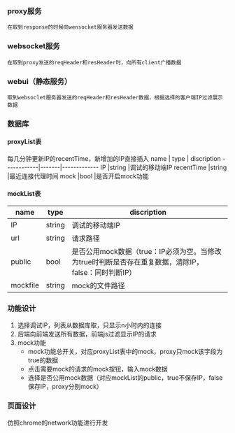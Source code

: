 ### proxy服务
	在取到response的时候向wensocket服务器发送数据
### websocket服务
	在取到proxy发送的reqHeader和resHeader时，向所有client广播数据
### webui（静态服务）
	取到websoclet服务器发送的reqHeader和resHeader数据，根据选择的客户端IP过滤展示数据

### 数据库

#### proxyList表
每几分钟更新IP的recentTime，新增加的IP直接插入
name        | type  | discription 
------------|-------|-------------
IP          |string |调试的移动端IP
recentTime  |string |最近连接代理时间
mock        |bool   |是否开启mock功能

#### mockList表
 name   | type  | discription 
--------|-------|-------------
IP      |string |调试的移动端IP
url     |string |请求路径
public  |bool   |是否公用mock数据（true：IP必须为空。当修改为true时判断是否存在重复数据，清除IP，false：同时判断IP）
mockfile|string |mock的文件路径


### 功能设计
1. 选择调试IP，列表从数据库取，只显示n小时内的连接
2. 后端向前端发送所有数据，前端js过滤显示IP的请求
3. mock功能
    * mock功能总开关，对应proxyList表中的mock，proxy只mock该字段为true的数据
    * 点击需要mock的请求的mock按钮，输入mock数据
    * 选择是否公用mock数据（对应mockList的public，true不保存IP，false保存IP，proxy分别mock）

### 页面设计
仿照chrome的network功能进行开发